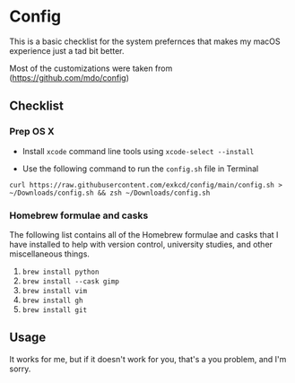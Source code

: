 # Config

This is a basic checklist for the system prefernces that makes my macOS experience just a tad bit better.

Most of the customizations were taken from (https://github.com/mdo/config)

## Checklist

### Prep OS X

* Install `xcode` command line tools using `xcode-select --install`

* Use the following command to run the `config.sh` file in Terminal

```curl https://raw.githubusercontent.com/exkcd/config/main/config.sh > ~/Downloads/config.sh && zsh ~/Downloads/config.sh```

### Homebrew formulae and casks

The following list contains all of the Homebrew formulae and casks that I have installed to help with version control, university studies, and other miscellaneous things.

1. `brew install python`
2. `brew install --cask gimp`
3. `brew install vim`
4. `brew install gh`
5. `brew install git`

## Usage

It works for me, but if it doesn't work for you, that's a you problem, and I'm sorry.